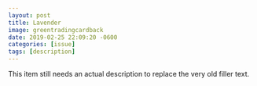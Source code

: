 ```yaml
---
layout: post
title: Lavender
image: greentradingcardback
date: 2019-02-25 22:09:20 -0600
categories: [issue]
tags: [description]
---
```


This item still needs an actual description to replace the very old filler text.
